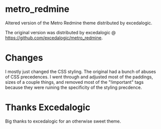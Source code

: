metro_redmine
=============

Altered version of the Metro Redmine theme distributed by excedalogic.


The original version was distributed by excedalogic @ https://github.com/excedalogic/metro_redmine.

Changes
=======

I mostly just changed the CSS styling.  The original had a bunch of abuses of CSS precedences. I went through and adjusted most of the paddings, sizes of a couple things, and removed most of the "!important" tags because they were ruining the specificity of the styling precdence.


Thanks Excedalogic
==================

Big thanks to excedalogic for an otherwise sweet theme.
